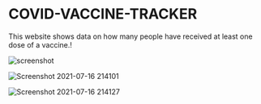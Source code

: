 # COVID-VACCINE-TRACKER
This website shows data on how many people have received at least one dose of a vaccine.!

![screenshot](https://user-images.githubusercontent.com/77914762/127099437-7a0d750d-a54a-49be-b520-d2fff3b3a159.PNG)




![Screenshot 2021-07-16 214101](https://user-images.githubusercontent.com/77914762/126025121-2b0a9d5a-534a-485b-9e81-8633a439833e.png)




![Screenshot 2021-07-16 214127](https://user-images.githubusercontent.com/77914762/126025122-3e071728-4186-4914-959d-52b05130d040.png)

